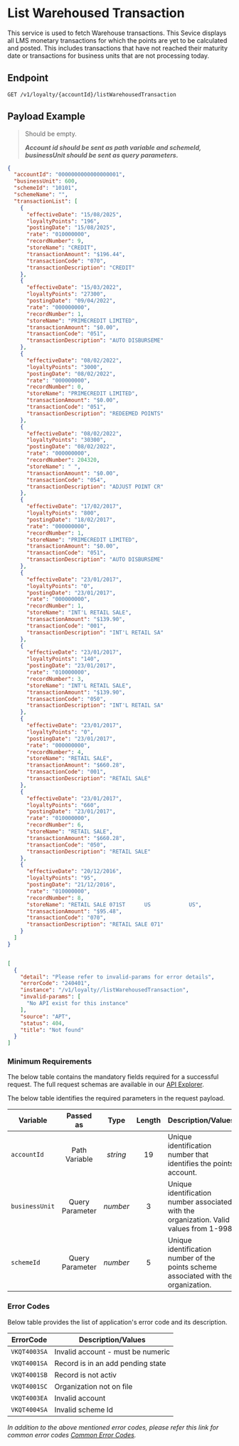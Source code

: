 # List Warehoused Transaction

This service is used to fetch Warehouse transactions. This Sevice displays all LMS monetary transactions for which the points are yet to be calculated and posted. This includes transactions that have not reached their maturity date or transactions for business units that are not processing today.

## Endpoint

`GET /v1/loyalty/{accountId}/listWarehousedTransaction`

## Payload Example

<!--
type: tab
titles: Request, Response, Error
-->

>Should be empty. 
>
>***Account id should be sent as path variable and schemeId, businessUnit should be sent as query parameters.***

<!--
type: tab
-->

```json
{
  "accountId": "0000000000000000001",
  "businessUnit": 600,
  "schemeId": "10101",
  "schemeName": "",
  "transactionList": [
    {
      "effectiveDate": "15/08/2025",
      "loyaltyPoints": "196",
      "postingDate": "15/08/2025",
      "rate": "010000000",
      "recordNumber": 9,
      "storeName": "CREDIT",
      "transactionAmount": "$196.44",
      "transactionCode": "070",
      "transactionDescription": "CREDIT"
    },
    {
      "effectiveDate": "15/03/2022",
      "loyaltyPoints": "27300",
      "postingDate": "09/04/2022",
      "rate": "000000000",
      "recordNumber": 1,
      "storeName": "PRIMECREDIT LIMITED",
      "transactionAmount": "$0.00",
      "transactionCode": "051",
      "transactionDescription": "AUTO DISBURSEME"
    },
    {
      "effectiveDate": "08/02/2022",
      "loyaltyPoints": "3000",
      "postingDate": "08/02/2022",
      "rate": "000000000",
      "recordNumber": 0,
      "storeName": "PRIMECREDIT LIMITED",
      "transactionAmount": "$0.00",
      "transactionCode": "051",
      "transactionDescription": "REDEEMED POINTS"
    },
    {
      "effectiveDate": "08/02/2022",
      "loyaltyPoints": "30300",
      "postingDate": "08/02/2022",
      "rate": "000000000",
      "recordNumber": 204320,
      "storeName": " ",
      "transactionAmount": "$0.00",
      "transactionCode": "054",
      "transactionDescription": "ADJUST POINT CR"
    },
    {
      "effectiveDate": "17/02/2017",
      "loyaltyPoints": "800",
      "postingDate": "18/02/2017",
      "rate": "000000000",
      "recordNumber": 1,
      "storeName": "PRIMECREDIT LIMITED",
      "transactionAmount": "$0.00",
      "transactionCode": "051",
      "transactionDescription": "AUTO DISBURSEME"
    },
    {
      "effectiveDate": "23/01/2017",
      "loyaltyPoints": "0",
      "postingDate": "23/01/2017",
      "rate": "000000000",
      "recordNumber": 1,
      "storeName": "INT'L RETAIL SALE",
      "transactionAmount": "$139.90",
      "transactionCode": "001",
      "transactionDescription": "INT'L RETAIL SA"
    },
    {
      "effectiveDate": "23/01/2017",
      "loyaltyPoints": "140",
      "postingDate": "23/01/2017",
      "rate": "010000000",
      "recordNumber": 3,
      "storeName": "INT'L RETAIL SALE",
      "transactionAmount": "$139.90",
      "transactionCode": "050",
      "transactionDescription": "INT'L RETAIL SA"
    },
    {
      "effectiveDate": "23/01/2017",
      "loyaltyPoints": "0",
      "postingDate": "23/01/2017",
      "rate": "000000000",
      "recordNumber": 4,
      "storeName": "RETAIL SALE",
      "transactionAmount": "$660.28",
      "transactionCode": "001",
      "transactionDescription": "RETAIL SALE"
    },
    {
      "effectiveDate": "23/01/2017",
      "loyaltyPoints": "660",
      "postingDate": "23/01/2017",
      "rate": "010000000",
      "recordNumber": 6,
      "storeName": "RETAIL SALE",
      "transactionAmount": "$660.28",
      "transactionCode": "050",
      "transactionDescription": "RETAIL SALE"
    },
    {
      "effectiveDate": "20/12/2016",
      "loyaltyPoints": "95",
      "postingDate": "21/12/2016",
      "rate": "010000000",
      "recordNumber": 8,
      "storeName": "RETAIL SALE 071ST      US            US",
      "transactionAmount": "$95.48",
      "transactionCode": "070",
      "transactionDescription": "RETAIL SALE 071"
    }
  ]
}

```

<!--
type: tab
-->

```json

[
  {
    "detail": "Please refer to invalid-params for error details",
    "errorCode": "240401",
    "instance": "/v1/loyalty//listWarehousedTransaction",
    "invalid-params": [
      "No API exist for this instance"
    ],
    "source": "APT",
    "status": 404,
    "title": "Not found"
  }
]

```

<!-- type: tab-end -->

### Minimum Requirements

The below table contains the mandatory fields required for a successful request. The full request schemas are available in our [API Explorer](../api/?type=get&path=/v1/loyalty/{accountId}/listWarehousedTransaction).

The below table identifies the required parameters in the request payload.

| Variable | Passed as | Type | Length | Description/Values |
| -------- | :-------: | :--: | :------------: | ------------------ |
| `accountId` | Path Variable | *string* | 19 | Unique identification number that identifies the points account. | 
| `businessUnit` | Query Parameter | *number* | 3 | Unique identification number associated with the organization. Valid values from 1-998. | 
| `schemeId` | Query Parameter | *number* | 5 | Unique identification number of the points scheme associated with the organization. | 

### Error Codes

Below table provides the list of application's error code and its description.

| ErrorCode |  Description/Values |
| --------  | ------------------ |
| `VKQT4003SA` | Invalid account - must be numeric |
| `VKQT4001SA` | Record is in an add pending state |
| `VKQT4001SB` | Record is not activ |     
| `VKQT4001SC` | Organization not on file |   
| `VKQT4003EA` | Invalid account |       
| `VKQT4004SA` | Invalid scheme Id |             

*In addition to the above mentioned error codes, please refer this link for common error codes [Common Error Codes](?path=docs/Common_Error_Code.md).*